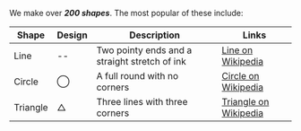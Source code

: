 We make over ***200 shapes***. The most popular of these include:

| Shape    | Design  | Description                                   | Links                                                              |
| -------- | ------- | --------------------------------------------- | ------------------------------------------------------------------ |
| Line     | --      | Two pointy ends and a straight stretch of ink | [Line on Wikipedia](https://en.wikipedia.org/wiki/Line_(geometry)) |
| Circle   | &#8413; | A full round with no corners                  | [Circle on Wikipedia]                                              |
| Triangle | &#9651; | Three lines with three corners                | [Triangle on Wikipedia](https://en.wikipedia.org/wiki/Triangle)    |

[Circle on Wikipedia]: https://en.wikipedia.org/wiki/Circle